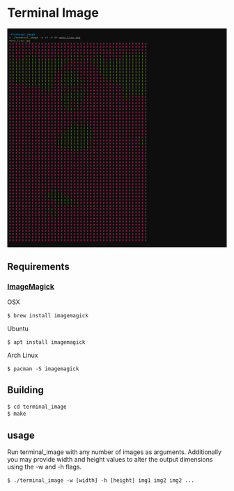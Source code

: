 # Terminal Image

![Example output using an image of Mona Lisa](docs/images/example_mona_lisa.png)


## Requirements

### [ImageMagick](https://github.com/ImageMagick/ImageMagick)

OSX
```console
$ brew install imagemagick
```
Ubuntu
```console
$ apt install imagemagick
```
Arch Linux
```console
$ pacman -S imagemagick
```

## Building

```console
$ cd terminal_image
$ make
```

## usage

Run terminal_image with any number of images as arguments. Additionally you may provide width and height values to alter the output dimensions using the -w and -h flags. 

```console
$ ./terminal_image -w [width] -h [height] img1 img2 img2 ...
```
